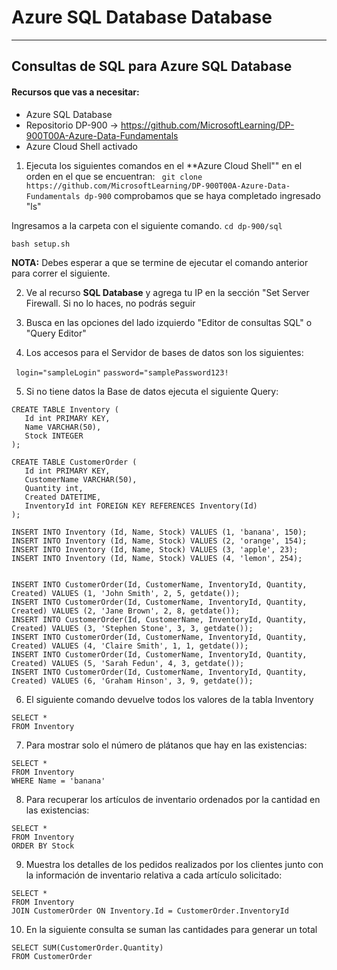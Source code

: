 # Azure SQL Database Database
---
## Consultas de SQL para Azure SQL Database
#### Recursos que vas a necesitar:
- Azure SQL Database
- Repositorio DP-900 -> https://github.com/MicrosoftLearning/DP-900T00A-Azure-Data-Fundamentals
- Azure Cloud Shell activado

1. Ejecuta los siguientes comandos en el **Azure Cloud Shell"" en el orden en el que se encuentran:
``` git clone https://github.com/MicrosoftLearning/DP-900T00A-Azure-Data-Fundamentals dp-900```
comprobamos que se haya completado ingresado "ls"

Ingresamos a la carpeta con el siguiente comando.
```cd dp-900/sql```

```bash setup.sh```

**NOTA:** Debes esperar a que se termine de ejecutar el comando anterior para correr el siguiente.

2. Ve al recurso **SQL Database** y agrega tu IP en la sección "Set Server Firewall. Si no lo haces, no podrás seguir

3. Busca en las opciones del lado izquierdo "Editor de consultas SQL" o "Query Editor"

4. Los accesos para el Servidor de bases de datos son los siguientes:

``` login="sampleLogin"```
``` password="samplePassword123! ```

5. Si no tiene datos la Base de datos ejecuta el siguiente Query:
 ```
 CREATE TABLE Inventory (
	Id int PRIMARY KEY, 
	Name VARCHAR(50), 
	Stock INTEGER
);

CREATE TABLE CustomerOrder (
	Id int PRIMARY KEY, 
	CustomerName VARCHAR(50),
    Quantity int,
    Created DATETIME,
    InventoryId int FOREIGN KEY REFERENCES Inventory(Id)
);

INSERT INTO Inventory (Id, Name, Stock) VALUES (1, 'banana', 150); 
INSERT INTO Inventory (Id, Name, Stock) VALUES (2, 'orange', 154);
INSERT INTO Inventory (Id, Name, Stock) VALUES (3, 'apple', 23); 
INSERT INTO Inventory (Id, Name, Stock) VALUES (4, 'lemon', 254);


INSERT INTO CustomerOrder(Id, CustomerName, InventoryId, Quantity, Created) VALUES (1, 'John Smith', 2, 5, getdate());
INSERT INTO CustomerOrder(Id, CustomerName, InventoryId, Quantity, Created) VALUES (2, 'Jane Brown', 2, 8, getdate());
INSERT INTO CustomerOrder(Id, CustomerName, InventoryId, Quantity, Created) VALUES (3, 'Stephen Stone', 3, 3, getdate());
INSERT INTO CustomerOrder(Id, CustomerName, InventoryId, Quantity, Created) VALUES (4, 'Claire Smith', 1, 1, getdate());
INSERT INTO CustomerOrder(Id, CustomerName, InventoryId, Quantity, Created) VALUES (5, 'Sarah Fedun', 4, 3, getdate());
INSERT INTO CustomerOrder(Id, CustomerName, InventoryId, Quantity, Created) VALUES (6, 'Graham Hinson', 3, 9, getdate());
```

6. El siguiente comando devuelve todos los valores de la tabla Inventory
```
SELECT * 
FROM Inventory
```
7. Para mostrar solo el número de plátanos que hay en las existencias:
```
SELECT * 
FROM Inventory 
WHERE Name = 'banana'
```
8. Para recuperar los artículos de inventario ordenados por la cantidad en las existencias:
```
SELECT * 
FROM Inventory 
ORDER BY Stock
```
9. Muestra los detalles de los pedidos realizados por los clientes junto con la información de inventario relativa a cada artículo solicitado:
```
SELECT * 
FROM Inventory 
JOIN CustomerOrder ON Inventory.Id = CustomerOrder.InventoryId
```
10. En la siguiente consulta se suman las cantidades para generar un total
```
SELECT SUM(CustomerOrder.Quantity) 
FROM CustomerOrder
```